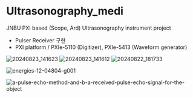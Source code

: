 # Ultrasonography_medi
JNBU PXI based (Scope, Ard) Ultrasonography instrument project
- Pulser Receiver 구현
- PXI platform / PXIe-5110 (Digitizer), PXIe-5413 (Waveform generator)

![20240823_141623](https://github.com/user-attachments/assets/74f735cf-7abd-4dab-830a-b2e29dabd406)
![20240823_141612](https://github.com/user-attachments/assets/7afbf269-de26-49e1-833d-569781d2a3e7)
![20240822_181733](https://github.com/user-attachments/assets/04927711-d65d-493c-8962-3b1c6eeebe34)


![energies-12-04804-g001](https://github.com/user-attachments/assets/081a0e48-d8fe-45af-a2c0-2971a9cb458e)

![a-pulse-echo-method-and-b-a-received-pulse-echo-signal-for-the-object](https://github.com/user-attachments/assets/f714770a-1e17-4d8a-badd-97c5f89e4c90)

